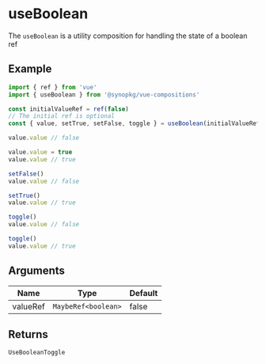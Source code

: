 # useBoolean
The `useBoolean` is a utility composition for handling the state of a boolean ref

## Example
```typescript
import { ref } from 'vue'
import { useBoolean } from '@synopkg/vue-compositions'

const initialValueRef = ref(false)
// The initial ref is optional
const { value, setTrue, setFalse, toggle } = useBoolean(initialValueRef)

value.value // false

value.value = true
value.value // true

setFalse()
value.value // false

setTrue()
value.value // true

toggle()
value.value // false

toggle()
value.value // true
```

## Arguments
| Name         | Type                   | Default |
|--------------|------------------------|---------|
| valueRef     | `MaybeRef<boolean>`    | false   |

## Returns
`UseBooleanToggle`
